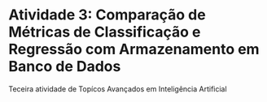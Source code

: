 # Atividade 3: Comparação de Métricas de Classificação e Regressão com Armazenamento em Banco de Dados
Teceira atividade de Topícos Avançados em Inteligência Artificial
